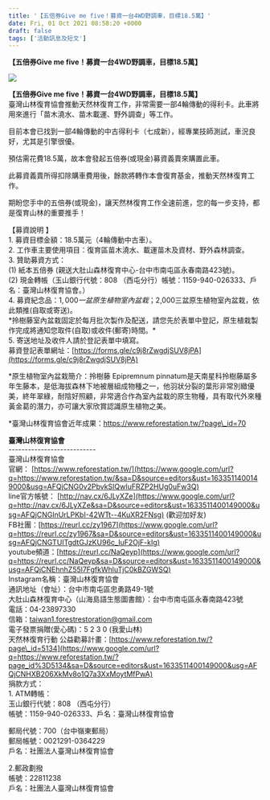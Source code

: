 ```yaml
---
title: '【五倍券Give me five！募資一台4WD野調車，目標18.5萬】'
date: Fri, 01 Oct 2021 08:58:20 +0000
draft: false
tags: ['活動訊息及短文']
---
```


**【五倍券Give me five！募資一台4WD野調車，目標18.5萬】**

![](https://www.reforestation.tw/wp-content/uploads/2021/10/振興五倍券v2_工作區域-1.jpg)

**【五倍券Give me five！募資一台4WD野調車，目標18.5萬】**  
臺灣山林復育協會推動天然林復育工作，非常需要一部4輪傳動的得利卡。此車將用來進行「苗木澆水、苗木載運、野外調查」等工作。

目前本會已找到一部4輪傳動的中古得利卡（七成新），經專業技師測試，車況良好，尤其是引擎很優。

預估需花費18.5萬，故本會發起五倍券(或現金)募資義賣來購置此車。

此募資義賣所得扣除購車費用後，餘款將轉作本會復育基金，推動天然林復育工作。

期盼您手中的五倍券(或現金)，讓天然林復育工作全速前進，您的每一步支持，都是復育山林的重要推手！

【募資說明 】  
1\. 募資目標金額：18.5萬元（4輪傳動中古車）。  
2\. 工作車主要使用項目：復育區苗木澆水、載運苗木及資材、野外森林調查。  
3\. 贊助募資方式：  
(1) 紙本五倍券 (親送大肚山森林復育中心-台中市南屯區永春南路423號)。  
(2) 現金轉帳（玉山銀行代號：808 （西屯分行）帳號：1159-940-026333、戶名：臺灣山林復育協會。）  
4\. 募資紀念品：$1,000一盆原生植物室內盆栽；$2,000三盆原生植物室內盆栽，依此類推(自取或寄送)。  
\*拎樹藤室內盆栽固定於每月批次製作及配送，請您先於表單中登記，原生植栽製作完成將通知您取件(自取)或收件(郵寄)時間。\*  
5\. 寄送地址及收件人請於登記表單中填寫。  
募資登記表單網址：[https://forms.gle/c9j8rZwgdjSUV8jPA](https://forms.gle/c9j8rZwgdjSUV8jPA)

\*原生植物室內盆栽簡介：拎樹藤 Epipremnum pinnatum是天南星科拎樹藤屬多年生藤本，是低海拔森林下地被層組成物種之一，他羽狀分裂的葉形非常別緻優美，終年翠綠，耐陰好照顧，非常適合作為室內盆栽的原生物種，具有取代外來種黃金葛的潛力，亦可讓大家欣賞認識原生植物之美。

\*臺灣山林復育協會近年成果：https://www.reforestation.tw/?page\_id=70

**臺灣山林復育協會**  
\---------------------------  
臺灣山林復育協會  
官網： [https://www.reforestation.tw/](https://www.google.com/url?q=https://www.reforestation.tw/&sa=D&source=editors&ust=1633511400149000&usg=AFQjCNG0v2PbvkSIQwIuFRZP2HUg0uFw3Q)  
line官方帳號： [http://nav.cx/6JLyXZe](https://www.google.com/url?q=http://nav.cx/6JLyXZe&sa=D&source=editors&ust=1633511400149000&usg=AFQjCNGlnUrLPKbI-42WTt--4KuXR2FNsg) (歡迎加好友)  
FB社團：[https://reurl.cc/zy1967](https://www.google.com/url?q=https://reurl.cc/zy1967&sa=D&source=editors&ust=1633511400149000&usg=AFQjCNGTUITgdtGJzKU96c_IuF2OjF-kIg)  
youtube頻道：[https://reurl.cc/NaQeyp](https://www.google.com/url?q=https://reurl.cc/NaQeyp&sa=D&source=editors&ust=1633511400149000&usg=AFQjCNEhnhZ55l7FgfkWhluTjC0kBZGWSQ)  
Instagram名稱：臺灣山林復育協會  
通訊地址（會址）：台中市南屯區忠勇路49-1號  
大肚山森林復育中心（山海島語生態圖書館）：台中市南屯區永春南路423號  
電話：04-23897330  
信箱：[taiwan1.forestrestoration@gmail.com](mailto:taiwan1.forestrestoration@gmail.com)  
電子發票捐贈(愛心碼)：5 2 3 0 (我愛山林)  
天然林復育行動 公益勸募計畫：[https://www.reforestation.tw/?page\_id=5134](https://www.google.com/url?q=https://www.reforestation.tw/?page_id%3D5134&sa=D&source=editors&ust=1633511400149000&usg=AFQjCNHXB206XkMv8o1Q7a3XxMoytMfPwA)  
捐款方式：  
1\. ATM轉帳：  
玉山銀行代號：808 （西屯分行）  
帳號：1159-940-026333、戶名：臺灣山林復育協會  
  
郵局代號：700（台中嶺東郵局）  
郵局帳號：0021291-0364229  
戶名：社團法人臺灣山林復育協會  
  
2.郵政劃撥  
帳號：22811238  
戶名：社團法人臺灣山林復育協會